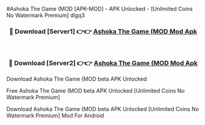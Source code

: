 #Ashoka The Game (MOD [APK-MOD] - APK Unlocked - [Unlimited Coins No Watermark Premium] dlgq3



<div align="center">

<h3>🔴 Download [Server1] 👉👉 <a href="https://momento.my/?title=Ashoka_The_Game_(MOD">Ashoka The Game (MOD Mod Apk</a></h3><br>

<h3>🔴 Download [Server2] 👉👉 <a href="https://momento.my/?title=Ashoka_The_Game_(MOD">Ashoka The Game (MOD Mod Apk</a></h3>
</div>



Download Ashoka The Game (MOD beta APK Unlocked

Free Ashoka The Game (MOD beta APK Unlocked [Unlimited Coins No Watermark Premium]

Download Ashoka The Game (MOD beta APK Unlocked [Unlimited Coins No Watermark Premium] Mod For Android

